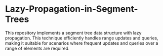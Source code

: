 # Lazy-Propagation-in-Segment-Trees
This repository implements a segment tree data structure with lazy propagation. This technique efficiently handles range updates and queries, making it suitable for scenarios where frequent updates and queries over a range of elements are required.
